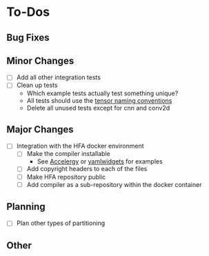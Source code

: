 # To-Dos

## Bug Fixes

## Minor Changes

- [ ] Add all other integration tests
- [ ] Clean up tests
    - Which example tests actually test something unique?
    - All tests should use the [tensor naming conventions](./tensor_naming.md)
    - Delete all unused tests except for cnn and conv2d

## Major Changes

- [ ] Integration with the HFA docker environment
    - [ ] Make the compiler installable
        - See [Accelergy](https://github.com/Accelergy-Project/accelergy) or
          [yamlwidgets](https://github.com/jsemer/yamlwidgets) for examples
    - [ ] Add copyright headers to each of the files
    - [ ] Make HFA repository public
    - [ ] Add compiler as a sub-repository within the docker container

## Planning

- [ ] Plan other types of partitioning

## Other

